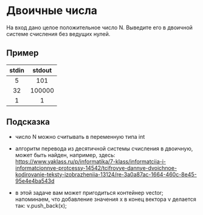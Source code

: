 # Двоичные числа

На вход дано целое положительное число N. Выведите его в двоичной системе счисления без ведущих нулей.

## Пример

| stdin | stdout |
| :---: | :----: |
|   5   |  101   |
|  32   | 100000 |
|   1   |   1    |

## Подсказка

* число N можно считывать в переменную типа int

* алгоритм перевода из десятичной системы счисления в двоичную, может быть найден, например, здесь:  <https://www.yaklass.ru/p/informatika/7-klass/informatciia-i-informatcionnye-protcessy-14542/tcifrovye-dannye-dvoichnoe-kodirovanie-teksty-izobrazheniia-13124/re-3a0a87ac-1664-460c-8e45-95e4e4ba543d>

* в этой задаче вам может пригодиться контейнер vector; напоминаем, что добавление значения x в конец вектора v делается так: v.push_back(x);
